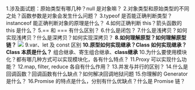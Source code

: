 1.涉及面试题：原始类型有哪几种？null 是对象嘛？
2.对象类型和原始类型的不同之处？函数参数是对象会发生什么问题？
3.typeof 是否能正确判断类型？instanceof 能正确判断对象的原理是什么？
4.如何正确判断 this？箭头函数的 this 是什么？
5.== 和 === 有什么区别？
6.什么是闭包？
7.什么是浅拷贝？如何实现浅拷贝？什么是深拷贝？如何实现深拷贝？
**8.如何理解原型？如何理解原型链？**
![](https://cdn.jsdelivr.net/gh/Hendry5479/learn-react/img/20201227234528.png)
9.var、let 及 const 区别
**10.原型如何实现继承？Class 如何实现继承？Class 本质是什么？**
组合继承、寄生组合继承、**class继承**
10.为什么要使用模块化？都有哪几种方式可以实现模块化，各有什么特点？
11.Proxy 可以实现什么功能？
12.map, filter, reduce 各自有什么作用？
13.并发与并行的区别？
14.什么是回调函数？回调函数有什么缺点？如何解决回调地狱问题
15.你理解的 Generator 是什么？
16.Promise 的特点是什么，分别有什么优缺点？什么是 Promise 链？
